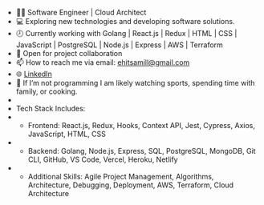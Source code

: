 
- 👨‍💻	 Software Engineer | Cloud Architect
- 💻 Exploring new technologies and developing software solutions.
- 🕗 Currently working with Golang | React.js | Redux | HTML | CSS | JavaScript | PostgreSQL | Node.js | Express | AWS | Terraform
- 👋 Open for project collaboration
- :mailbox: How to reach me via email: ehitsamill@gmail.com
- :globe_with_meridians:  <a href="https://www.linkedin.com/in/anthony-miller-88768842/">LinkedIn</a>
- :speech_balloon: If I’m not programming I am likely watching sports, spending time with family, or cooking.
- 
- Tech Stack Includes:
- - Frontend: React.js, Redux, Hooks, Context API, Jest, Cypress, Axios, JavaScript, HTML, CSS
- - Backend: Golang, Node.js, Express, SQL, PostgreSQL, MongoDB, Git CLI, GitHub, VS Code, Vercel, Heroku, Netlify
- - Additional Skills: Agile Project Management, Algorithms, Architecture, Debugging, Deployment, AWS, Terraform, Cloud Architecture
